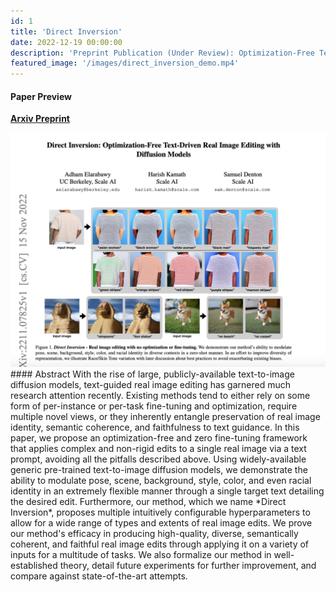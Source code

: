 ```yaml
---
id: 1
title: 'Direct Inversion'
date: 2022-12-19 00:00:00
description: 'Preprint Publication (Under Review): Optimization-Free Text-Driven Real Image Editing with Diffusion Models.'
featured_image: '/images/direct_inversion_demo.mp4'
---
```

#### Paper Preview
**[Arxiv Preprint](https://arxiv.org/abs/2211.07825)**
<div class="centered">
	<img class="disp" src="/images/direct_inversion_thumbnail.png">
</div>
#### Abstract
With the rise of large, publicly-available text-to-image diffusion models, text-guided real image editing has garnered much research attention recently. Existing methods tend to either rely on some form of per-instance or per-task fine-tuning and optimization, require multiple novel views, or they inherently entangle preservation of real image identity, semantic coherence, and faithfulness to text guidance. In this paper, we propose an optimization-free and zero fine-tuning framework that applies complex and non-rigid edits to a single real image via a text prompt, avoiding all the pitfalls described above. Using widely-available generic pre-trained text-to-image diffusion models, we demonstrate the ability to modulate pose, scene, background, style, color, and even racial identity in an extremely flexible manner through a single target text detailing the desired edit. Furthermore, our method, which we name *Direct Inversion*, proposes multiple intuitively configurable hyperparameters to allow for a wide range of types and extents of real image edits. We prove our method's efficacy in producing high-quality, diverse, semantically coherent, and faithful real image edits through applying it on a variety of inputs for a multitude of tasks. We also formalize our method in well-established theory, detail future experiments for further improvement, and compare against state-of-the-art attempts.
